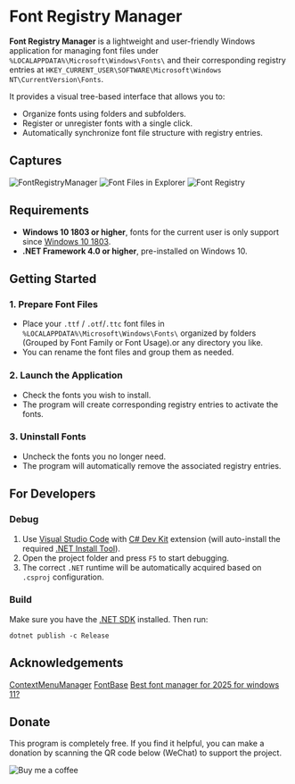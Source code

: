 # Font Registry Manager

**Font Registry Manager** is a lightweight and user-friendly Windows application for managing font files under
`%LOCALAPPDATA%\Microsoft\Windows\Fonts\` and their corresponding registry entries at `HKEY_CURRENT_USER\SOFTWARE\Microsoft\Windows NT\CurrentVersion\Fonts`.

It provides a visual tree-based interface that allows you to:

- Organize fonts using folders and subfolders.
- Register or unregister fonts with a single click.
- Automatically synchronize font file structure with registry entries.

## Captures
![FontRegistryManager](asserts/main.png|height=200)
![Font Files in Explorer](asserts/tree.png|height=200)
![Font Registry](asserts/registry.png|height=200)


## Requirements

- **Windows 10 1803 or higher**, fonts for the current user is only support since [Windows 10 1803](https://superuser.com/questions/1658678/detect-path-of-font-on-windows).
- **.NET Framework 4.0 or higher**, pre-installed on Windows 10.

## Getting Started

### 1. Prepare Font Files

- Place your `.ttf` / `.otf`/`.ttc` font files in `%LOCALAPPDATA%\Microsoft\Windows\Fonts\`  organized by folders (Grouped by Font Family or Font Usage).or any directory you like.
- You can rename the font files and group them as needed.

### 2. Launch the Application

- Check the fonts you wish to install.
- The program will create corresponding registry entries to activate the fonts.

### 3. Uninstall Fonts

- Uncheck the fonts you no longer need.
- The program will automatically remove the associated registry entries.

## For Developers

### Debug

1. Use [Visual Studio Code](https://code.visualstudio.com/) with [C# Dev Kit](https://marketplace.visualstudio.com/items?itemName=ms-dotnettools.csdevkit) extension (will auto-install the required [.NET Install Tool](https://marketplace.visualstudio.com/items?itemName=ms-dotnettools.vscode-dotnet-runtime)).
2. Open the project folder and press `F5` to start debugging.
3. The correct `.NET` runtime will be automatically acquired based on `.csproj` configuration.

### Build

Make sure you have the [.NET SDK](https://dotnet.microsoft.com/download/dotnet) installed.
Then run:

```batch
dotnet publish -c Release
```

## Acknowledgements

[ContextMenuManager](https://github.com/BluePointLilac/ContextMenuManager)
[FontBase](https://forum.fontba.se/t/ability-to-keep-font-activated-even-if-fonbase-is-exited/1672)
[Best font manager for 2025 for windows 11?](https://www.reddit.com/r/typography/comments/1i3h9u5/comment/m7mzztu/)

## Donate

This program is completely free. If you find it helpful, you can make a donation by scanning the QR code below (WeChat) to support the project.

![Buy me a coffee](asserts/donate-wechat.png=250x250)
